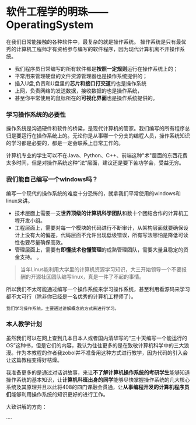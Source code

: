 # 软件工程学的明珠——OperatingSystem

在我们日常能接触的各种软件中，最复杂的就是操作系统。
操作系统是只有最优秀的计算机工程师才有资格参与编写的软件程序，因为现代计算机离不开操作系统。

* 我们程序员日常编写的所有软件都是**按照一定规则**运行在操作系统上的；
* 平常用来管理硬盘的文件资源管理器也是操作系统提供的；
* 插入U盘,负责和U盘里的**芯片和接口打交道**的也是操作系统
* 上网，负责网络的发送数据，接收数据的也是操作系统，
* 甚至你平常使用的鼠标所在的**可视化界面**也是操作系统提供的。

### 学习操作系统的必要性

操作系统是沟通硬件和软件的桥梁，是现代计算机的管家。我们编写的所有程序总归是要运行在操作系统上的。无论你是从事哪一个分支的编程人员，操作系统知识的学习都是必要的，都是一定会联系上日常工作的。

计算机专业的学生可以不在Java、Python、C++、前端这种"术"层面的东西花费太多时间，但是对操作系统这种“法”层面，建议还是要下苦功学会，受益无穷。


### 我们能自己编写一个windows吗？
编写一个现代的操作系统的难度十分恐怖的，就拿我们平常使用的windows和linux来讲。
* 技术层面上需要一支**世界顶级的计算机科学团队**和数十个团结合作的计算机工程开发小组。
* 工程层面上，需要对每一个模块的代码进行不断审计，从架构层面就要确保设计上没有大的偏差，代码层面不允许出现低级错误，所有写法哪怕是降低可读性也要尽量确保高效。
* 管理层面上，需要有**即懂技术也懂管理**的成熟管理团队，需要大量且稳定的资金支持。
。

>当年Linus能利用大学里的计算机资源学习知识，大三开始领导一个不要报酬的开源社区团队编写linux，真是一件了不起的事情。 

所以我们不太可能通过编写一个操作系统来学习操作系统，甚至利用看源码来学习都不太可行（除非你已经是一名优秀的计算机工程师了）。
```
我们学习操作系统，主要通过讲解概念的方式来进行学习。
```


### 本人教学计划
虽然我们可以在网上查到几本日本人或者国内清华写的“三十天编写一个能运行的OS”这种书，但是它们的内容，我认为往往更多的是在致敬计算机科学中的三大浪漫。作为本教程的作者我zobol并不准备用这种方式进行教学，因为代码的引入会让这篇教程变得好枯燥。

我准备更多的是通过对话讲故事，来让**不了解计算机操作系统的考研学生**能够知道操作系统的基本知识，让**计算机科班出身的同学**能够尽快掌握操作系统的几大核心系统及其原理并且以此将408的四门课融会贯通，让**从事编程开发的计算机程序员们**能够利用操作系统的知识更好的进行工作。

大致讲解的方向：


····


